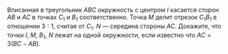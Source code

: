 Вписанная в треугольник $ABC$ окружность с центром $I$ касается сторон $AB$ и $AC$ в точках $C_1$ и $B_1$ соответственно. Точка $M$ делит отрезок $C_1B_1$ в отношении $3:1$, считая от $C_1$. $N$ — середина стороны $AC$. Докажите, что точки $I$, $M$, $B_1$, $N$ лежат на одной окружности, если известно что $AC=3(BC-AB)$.